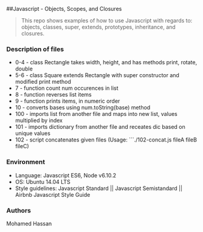 ##Javascript - Objects, Scopes, and Closures
> This repo shows examples of how to use Javascript with regards to: objects, classes, super, extends, prototypes, inheritance, and closures.

### Description of files
* 0-4 - class Rectangle takes width, height, and has methods print, rotate, double
* 5-6 - class Square extends Rectangle with super constructor and modified print method
* 7 - function count num occurences in list
* 8 - function reverses list items
* 9 - function prints items, in numeric order
* 10 - converts bases using num.toString(base) method
* 100 - imports list from another file and maps into new list, values multiplied by index
* 101 - imports dictionary from another file and receates dic based on unique values
* 102 - script concatenates given files (Usage: ```./102-concat.js fileA fileB fileC)

### Environment
* Language: Javascript ES6, Node v6.10.2
* OS: Ubuntu 14.04 LTS
* Style guidelines: Javascript Standard || Javascript Semistandard || Airbnb Javascript Style Guide

### Authors
Mohamed Hassan